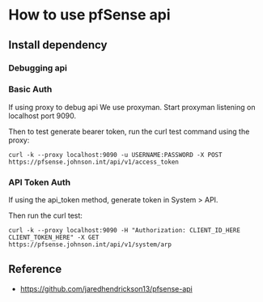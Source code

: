 
# How to use pfSense api

## Install dependency

### Debugging api

### Basic Auth
If using proxy to debug api
We use proxyman.  Start proxyman listening on localhost port 9090.

Then to test generate bearer token, run the curl test command using the proxy:
```shell
curl -k --proxy localhost:9090 -u USERNAME:PASSWORD -X POST https://pfsense.johnson.int/api/v1/access_token
```

### API Token Auth

If using the api_token method, generate token in System > API.

Then run the curl test:
```shell
curl -k --proxy localhost:9090 -H "Authorization: CLIENT_ID_HERE CLIENT_TOKEN_HERE" -X GET https://pfsense.johnson.int/api/v1/system/arp 
```


## Reference

- https://github.com/jaredhendrickson13/pfsense-api

